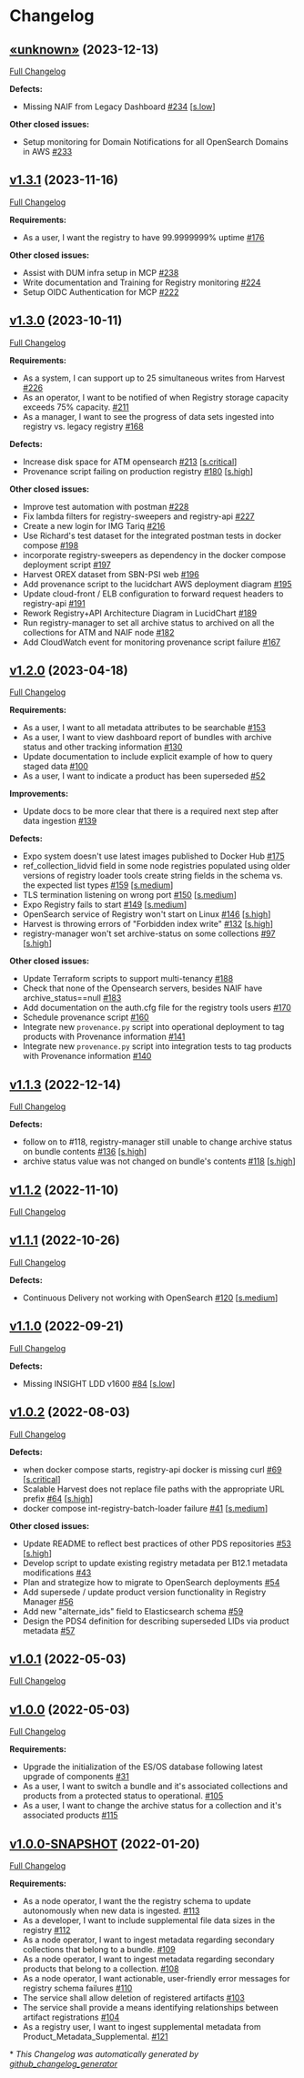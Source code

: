 # Changelog

## [«unknown»](https://github.com/NASA-PDS/registry/tree/«unknown») (2023-12-13)

[Full Changelog](https://github.com/NASA-PDS/registry/compare/v1.3.1...«unknown»)

**Defects:**

- Missing NAIF from Legacy Dashboard [\#234](https://github.com/NASA-PDS/registry/issues/234) [[s.low](https://github.com/NASA-PDS/registry/labels/s.low)]

**Other closed issues:**

- Setup monitoring for Domain Notifications for all OpenSearch Domains in AWS [\#233](https://github.com/NASA-PDS/registry/issues/233)

## [v1.3.1](https://github.com/NASA-PDS/registry/tree/v1.3.1) (2023-11-16)

[Full Changelog](https://github.com/NASA-PDS/registry/compare/v1.3.0...v1.3.1)

**Requirements:**

- As a user, I want the registry to have 99.9999999% uptime [\#176](https://github.com/NASA-PDS/registry/issues/176)

**Other closed issues:**

- Assist with DUM infra setup in MCP [\#238](https://github.com/NASA-PDS/registry/issues/238)
- Write documentation and Training for Registry monitoring [\#224](https://github.com/NASA-PDS/registry/issues/224)
- Setup OIDC Authentication for MCP [\#222](https://github.com/NASA-PDS/registry/issues/222)

## [v1.3.0](https://github.com/NASA-PDS/registry/tree/v1.3.0) (2023-10-11)

[Full Changelog](https://github.com/NASA-PDS/registry/compare/v1.2.0...v1.3.0)

**Requirements:**

- As a system, I can support up to 25 simultaneous writes from Harvest [\#226](https://github.com/NASA-PDS/registry/issues/226)
- As an operator, I want to be notified of when Registry storage capacity exceeds 75% capacity. [\#211](https://github.com/NASA-PDS/registry/issues/211)
- As a manager, I want to see the progress of data sets ingested into registry vs. legacy registry [\#168](https://github.com/NASA-PDS/registry/issues/168)

**Defects:**

- Increase disk space for ATM opensearch [\#213](https://github.com/NASA-PDS/registry/issues/213) [[s.critical](https://github.com/NASA-PDS/registry/labels/s.critical)]
- Provenance script failing on production registry [\#180](https://github.com/NASA-PDS/registry/issues/180) [[s.high](https://github.com/NASA-PDS/registry/labels/s.high)]

**Other closed issues:**

- Improve test automation with postman [\#228](https://github.com/NASA-PDS/registry/issues/228)
- Fix lambda filters for registry-sweepers and registry-api [\#227](https://github.com/NASA-PDS/registry/issues/227)
- Create a new login for IMG Tariq [\#216](https://github.com/NASA-PDS/registry/issues/216)
- Use Richard's test dataset for the integrated postman tests in docker compose [\#198](https://github.com/NASA-PDS/registry/issues/198)
- incorporate registry-sweepers as dependency in the docker compose deployment script [\#197](https://github.com/NASA-PDS/registry/issues/197)
- Harvest OREX dataset from SBN-PSI web  [\#196](https://github.com/NASA-PDS/registry/issues/196)
- Add provenance script to the lucidchart AWS deployment diagram [\#195](https://github.com/NASA-PDS/registry/issues/195)
- Update cloud-front / ELB configuration to forward request headers to registry-api [\#191](https://github.com/NASA-PDS/registry/issues/191)
- Rework Registry+API Architecture Diagram in LucidChart [\#189](https://github.com/NASA-PDS/registry/issues/189)
- Run registry-manager to set all archive status to archived on all the collections for ATM and NAIF node [\#182](https://github.com/NASA-PDS/registry/issues/182)
- Add CloudWatch event for monitoring provenance script failure [\#167](https://github.com/NASA-PDS/registry/issues/167)

## [v1.2.0](https://github.com/NASA-PDS/registry/tree/v1.2.0) (2023-04-18)

[Full Changelog](https://github.com/NASA-PDS/registry/compare/v1.1.3...v1.2.0)

**Requirements:**

- As a user, I want to all metadata attributes to be searchable [\#153](https://github.com/NASA-PDS/registry/issues/153)
- As a user, I want to view dashboard report of bundles with archive status and other tracking information [\#130](https://github.com/NASA-PDS/registry/issues/130)
- Update documentation to include explicit example of how to query staged data [\#100](https://github.com/NASA-PDS/registry/issues/100)
- As a user, I want to indicate a product has been superseded [\#52](https://github.com/NASA-PDS/registry/issues/52)

**Improvements:**

- Update docs to be more clear that there is a required next step after data ingestion [\#139](https://github.com/NASA-PDS/registry/issues/139)

**Defects:**

- Expo system doesn't use latest images published to Docker Hub [\#175](https://github.com/NASA-PDS/registry/issues/175)
- ref\_collection\_lidvid field in some node registries populated using older versions of registry loader tools create string fields in the schema vs. the expected list types [\#159](https://github.com/NASA-PDS/registry/issues/159) [[s.medium](https://github.com/NASA-PDS/registry/labels/s.medium)]
- TLS termination listening on wrong port [\#150](https://github.com/NASA-PDS/registry/issues/150) [[s.medium](https://github.com/NASA-PDS/registry/labels/s.medium)]
- Expo Registry fails to start [\#149](https://github.com/NASA-PDS/registry/issues/149) [[s.medium](https://github.com/NASA-PDS/registry/labels/s.medium)]
- OpenSearch service of Registry won't start on Linux [\#146](https://github.com/NASA-PDS/registry/issues/146) [[s.high](https://github.com/NASA-PDS/registry/labels/s.high)]
- Harvest is throwing errors of "Forbidden index write" [\#132](https://github.com/NASA-PDS/registry/issues/132) [[s.high](https://github.com/NASA-PDS/registry/labels/s.high)]
- registry-manager won't set archive-status on some collections [\#97](https://github.com/NASA-PDS/registry/issues/97) [[s.high](https://github.com/NASA-PDS/registry/labels/s.high)]

**Other closed issues:**

- Update Terraform scripts to support multi-tenancy [\#188](https://github.com/NASA-PDS/registry/issues/188)
- Check that none of the Opensearch servers, besides NAIF have archive\_status==null [\#183](https://github.com/NASA-PDS/registry/issues/183)
- Add documentation on the auth.cfg file for the registry tools users [\#170](https://github.com/NASA-PDS/registry/issues/170)
- Schedule provenance script [\#160](https://github.com/NASA-PDS/registry/issues/160)
- Integrate new `provenance.py` script into operational deployment to tag products with Provenance information [\#141](https://github.com/NASA-PDS/registry/issues/141)
- Integrate new `provenance.py` script into integration tests to tag products with Provenance information [\#140](https://github.com/NASA-PDS/registry/issues/140)

## [v1.1.3](https://github.com/NASA-PDS/registry/tree/v1.1.3) (2022-12-14)

[Full Changelog](https://github.com/NASA-PDS/registry/compare/v1.1.2...v1.1.3)

**Defects:**

- follow on to \#118, registry-manager still unable to change archive status on bundle contents [\#136](https://github.com/NASA-PDS/registry/issues/136) [[s.high](https://github.com/NASA-PDS/registry/labels/s.high)]
- archive status value was not changed on bundle's contents [\#118](https://github.com/NASA-PDS/registry/issues/118) [[s.high](https://github.com/NASA-PDS/registry/labels/s.high)]

## [v1.1.2](https://github.com/NASA-PDS/registry/tree/v1.1.2) (2022-11-10)

[Full Changelog](https://github.com/NASA-PDS/registry/compare/v1.1.1...v1.1.2)

## [v1.1.1](https://github.com/NASA-PDS/registry/tree/v1.1.1) (2022-10-26)

[Full Changelog](https://github.com/NASA-PDS/registry/compare/v1.1.0...v1.1.1)

**Defects:**

- Continuous Delivery not working with OpenSearch [\#120](https://github.com/NASA-PDS/registry/issues/120) [[s.medium](https://github.com/NASA-PDS/registry/labels/s.medium)]

## [v1.1.0](https://github.com/NASA-PDS/registry/tree/v1.1.0) (2022-09-21)

[Full Changelog](https://github.com/NASA-PDS/registry/compare/v1.0.2...v1.1.0)

**Defects:**

- Missing INSIGHT LDD v1600 [\#84](https://github.com/NASA-PDS/registry/issues/84) [[s.low](https://github.com/NASA-PDS/registry/labels/s.low)]

## [v1.0.2](https://github.com/NASA-PDS/registry/tree/v1.0.2) (2022-08-03)

[Full Changelog](https://github.com/NASA-PDS/registry/compare/v1.0.1...v1.0.2)

**Defects:**

- when docker compose starts, registry-api docker is missing curl [\#69](https://github.com/NASA-PDS/registry/issues/69) [[s.critical](https://github.com/NASA-PDS/registry/labels/s.critical)]
- Scalable Harvest does not replace file paths with the appropriate URL prefix [\#64](https://github.com/NASA-PDS/registry/issues/64) [[s.high](https://github.com/NASA-PDS/registry/labels/s.high)]
- docker compose int-registry-batch-loader failure [\#41](https://github.com/NASA-PDS/registry/issues/41) [[s.medium](https://github.com/NASA-PDS/registry/labels/s.medium)]

**Other closed issues:**

- Update README to reflect best practices of other PDS repositories [\#53](https://github.com/NASA-PDS/registry/issues/53) [[s.high](https://github.com/NASA-PDS/registry/labels/s.high)]
- Develop script to update existing registry metadata per B12.1 metadata modifications [\#43](https://github.com/NASA-PDS/registry/issues/43)
- Plan and strategize how to migrate to OpenSearch deployments [\#54](https://github.com/NASA-PDS/registry/issues/54)
- Add supersede / update product version functionality in Registry Manager [\#56](https://github.com/NASA-PDS/registry/issues/56)
- Add new "alternate\_ids" field to Elasticsearch schema [\#59](https://github.com/NASA-PDS/registry/issues/59)
- Design the PDS4 definition for describing superseded LIDs via product metadata [\#57](https://github.com/NASA-PDS/registry/issues/57)

## [v1.0.1](https://github.com/NASA-PDS/registry/tree/v1.0.1) (2022-05-03)

[Full Changelog](https://github.com/NASA-PDS/registry/compare/v1.0.0...v1.0.1)

## [v1.0.0](https://github.com/NASA-PDS/registry/tree/v1.0.0) (2022-05-03)

[Full Changelog](https://github.com/NASA-PDS/registry/compare/v1.0.0-SNAPSHOT...v1.0.0)

**Requirements:**

- Upgrade the initialization of the ES/OS database following latest upgrade of components [\#31](https://github.com/NASA-PDS/registry/issues/31)
- As a user, I want to switch a bundle and it's associated collections and products from a protected status to operational. [\#105](https://github.com/NASA-PDS/registry/issues/105)
- As a user, I want to change the archive status for a collection and it's associated products [\#115](https://github.com/NASA-PDS/registry/issues/115)

## [v1.0.0-SNAPSHOT](https://github.com/NASA-PDS/registry/tree/v1.0.0-SNAPSHOT) (2022-01-20)

[Full Changelog](https://github.com/NASA-PDS/registry/compare/1f4d45e5a395b8d05b58a0924066dcd3cd0b3565...v1.0.0-SNAPSHOT)

**Requirements:**

- As a node operator, I want the the registry schema to update autonomously when new data is ingested. [\#113](https://github.com/NASA-PDS/registry/issues/113)
- As a developer, I want to include supplemental file data sizes in the registry [\#112](https://github.com/NASA-PDS/registry/issues/112)
- As a node operator, I want to ingest metadata regarding secondary collections that belong to a bundle. [\#109](https://github.com/NASA-PDS/registry/issues/109)
- As a node operator, I want to ingest metadata regarding secondary products that belong to a collection. [\#108](https://github.com/NASA-PDS/registry/issues/108)
- As a node operator, I want actionable, user-friendly error messages for registry schema failures [\#110](https://github.com/NASA-PDS/registry/issues/110)
- The service shall allow deletion of registered artifacts [\#103](https://github.com/NASA-PDS/registry/issues/103)
- The service shall provide a means identifying relationships between artifact registrations [\#104](https://github.com/NASA-PDS/registry/issues/104)
- As a registry user, I want to ingest supplemental metadata from Product\_Metadata\_Supplemental. [\#121](https://github.com/NASA-PDS/registry/issues/121)



\* *This Changelog was automatically generated by [github_changelog_generator](https://github.com/github-changelog-generator/github-changelog-generator)*
